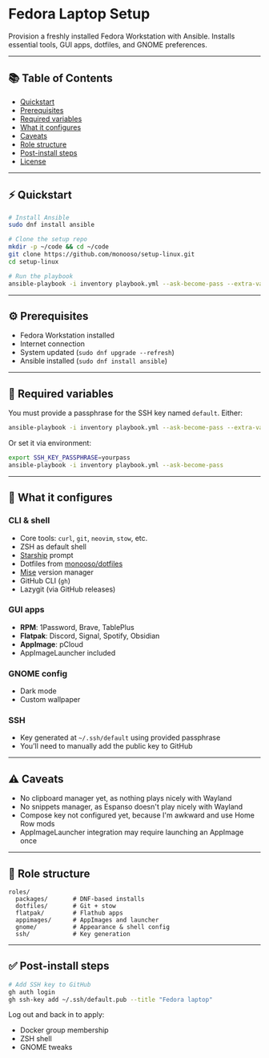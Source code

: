 # Fedora Laptop Setup

Provision a freshly installed Fedora Workstation with Ansible. Installs essential tools, GUI apps, dotfiles, and GNOME preferences.

---

## 📚 Table of Contents

- [Quickstart](#-quickstart)
- [Prerequisites](#️-prerequisites)
- [Required variables](#-required-variables)
- [What it configures](#-what-it-configures)
- [Caveats](#-caveats)
- [Role structure](#-role-structure)
- [Post-install steps](#-post-install-steps)
- [License](#-license)

---

## ⚡ Quickstart

```bash
# Install Ansible
sudo dnf install ansible

# Clone the setup repo
mkdir -p ~/code && cd ~/code
git clone https://github.com/monooso/setup-linux.git
cd setup-linux

# Run the playbook
ansible-playbook -i inventory playbook.yml --ask-become-pass --extra-vars "ssh_key_passphrase=yourpass"
```

---

## ⚙️ Prerequisites

- Fedora Workstation installed
- Internet connection
- System updated (`sudo dnf upgrade --refresh`)
- Ansible installed (`sudo dnf install ansible`)

---

## 🔐 Required variables

You must provide a passphrase for the SSH key named `default`. Either:

```bash
ansible-playbook -i inventory playbook.yml --ask-become-pass --extra-vars "ssh_key_passphrase=yourpass"
```

Or set it via environment:

```bash
export SSH_KEY_PASSPHRASE=yourpass
ansible-playbook -i inventory playbook.yml --ask-become-pass
```

---

## 🧰 What it configures

### CLI & shell
- Core tools: `curl`, `git`, `neovim`, `stow`, etc.
- ZSH as default shell
- [Starship](https://starship.rs) prompt
- Dotfiles from [monooso/dotfiles](https://github.com/monooso/dotfiles)
- [Mise](https://mise.jdx.dev) version manager
- GitHub CLI (`gh`)
- Lazygit (via GitHub releases)

### GUI apps
- **RPM**: 1Password, Brave, TablePlus
- **Flatpak**: Discord, Signal, Spotify, Obsidian
- **AppImage**: pCloud
- AppImageLauncher included

### GNOME config
- Dark mode
- Custom wallpaper

### SSH
- Key generated at `~/.ssh/default` using provided passphrase
- You’ll need to manually add the public key to GitHub

---

## ⚠️ Caveats

- No clipboard manager yet, as nothing plays nicely with Wayland
- No snippets manager, as Espanso doesn't play nicely with Wayland
- Compose key not configured yet, because I'm awkward and use Home Row mods
- AppImageLauncher integration may require launching an AppImage once

---

## 📁 Role structure

```text
roles/
  packages/       # DNF-based installs
  dotfiles/       # Git + stow
  flatpak/        # Flathub apps
  appimages/      # AppImages and launcher
  gnome/          # Appearance & shell config
  ssh/            # Key generation
```

---

## ✅ Post-install steps

```bash
# Add SSH key to GitHub
gh auth login
gh ssh-key add ~/.ssh/default.pub --title "Fedora laptop"
```

Log out and back in to apply:
- Docker group membership
- ZSH shell
- GNOME tweaks
```
